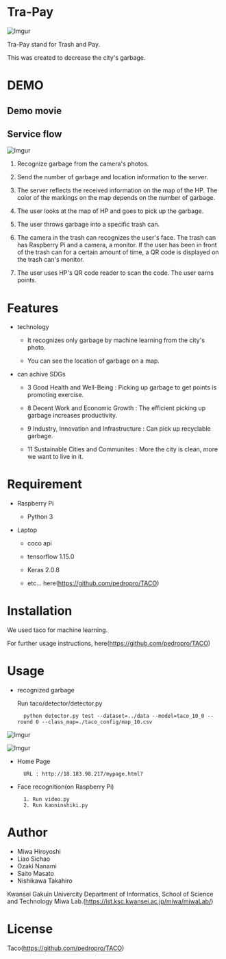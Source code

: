 # Tra-Pay

![Imgur](https://i.imgur.com/qgdVDv7.png)

Tra-Pay stand for Trash and Pay.

This was created to decrease the city's garbage.

# DEMO

## Demo movie

## Service flow

![Imgur](https://i.imgur.com/4FUHcw1.png)

1. Recognize garbage from the camera's photos.

2. Send the number of garbage and location information to the server.
3. The server reflects the received information on the map of the HP. The color of the markings on the map depends on the number of garbage.
4. The user looks at the map of HP and goes to pick up the garbage.
5. The user throws garbage into a specific trash can.
6. The camera in the trash can recognizes the user's face. The trash can has Raspberry Pi and a camera, a monitor. If the user has been in front of the trash can for a certain amount of time, a QR code is displayed on the trash can's monitor.
7. The user uses HP's QR code reader to scan the code. The user earns points.

# Features

* technology
     - It recognizes only garbage by machine learning from the city's photo.

     - You can see the location of garbage on a map.

* can achive SDGs
    * 3  Good Health and Well-Being : Picking up garbage to get points is promoting exercise.

    * 8  Decent Work and Economic Growth : The efficient picking up garbage increases productivity.
    * 9  Industry, Innovation and Infrastructure : Can pick up recyclable garbage.
    * 11 Sustainable Cities and Communites : More the city is clean, more we want to live in it.

# Requirement

* Raspberry Pi
     - Python 3

* Laptop
     - coco api

     - tensorflow 1.15.0

     - Keras 2.0.8
    
     - etc... here(https://github.com/pedropro/TACO)

# Installation

We used taco for machine learning.

For further usage instructions, here(https://github.com/pedropro/TACO)

# Usage

* recognized garbage

    Run taco/detector/detector.py
    
        python detector.py test --dataset=../data --model=taco_10_0 --round 0 --class_map=./taco_config/map_10.csv

![Imgur](https://i.imgur.com/wN7keKo.png)

![Imgur](https://i.imgur.com/xEN21Kc.png)

* Home Page

        URL : http://18.183.98.217/mypage.html?

* Face recognition(on Raspberry Pi)

        1. Run video.py
        2. Run kaoninshiki.py

# Author

* Miwa Hiroyoshi
* Liao Sichao
* Ozaki Nanami
* Saito Masato
* Nishikawa Takahiro

Kwansei Gakuin Univercity Department of Informatics, School of Science and Technology Miwa Lab.(https://ist.ksc.kwansei.ac.jp/miwa/miwaLab/)

# License
Taco(https://github.com/pedropro/TACO)